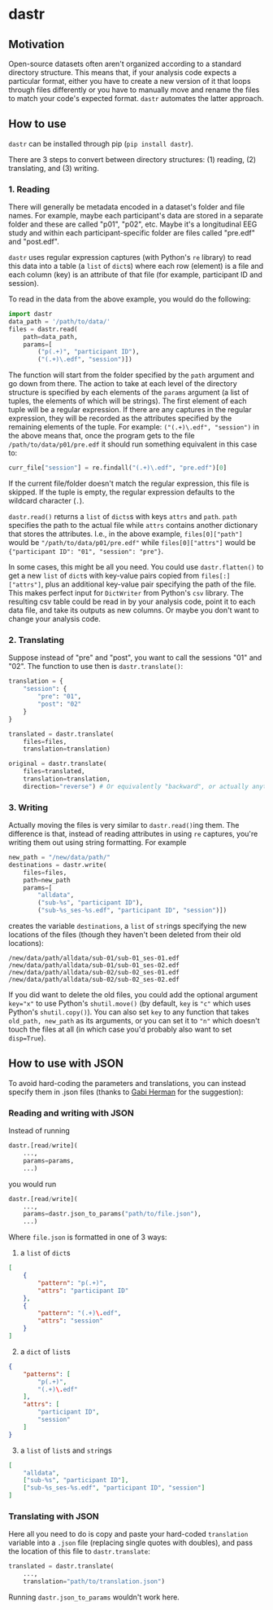 # dastr

## Motivation

Open-source datasets often aren't organized according to a standard directory structure. This means that, if your analysis code expects a particular format, either you have to create a new version of it that loops through files differently or you have to manually move and rename the files to match your code's expected format. `dastr` automates the latter approach.

## How to use

`dastr` can be installed through pip (`pip install dastr`).

There are 3 steps to convert between directory structures: (1) reading, (2) translating, and (3) writing.

### 1. Reading

There will generally be metadata encoded in a dataset's folder and file names. For example, maybe each participant's data are stored in a separate folder and these are called "p01", "p02", etc. Maybe it's a longitudinal EEG study and within each participant-specific folder are files called "pre.edf" and "post.edf". 

`dastr` uses regular expression captures (with Python's `re` library) to read this data into a table (a `list` of `dict`s) where each row (element) is a file and each column (key) is an attribute of that file (for example, participant ID and session).

To read in the data from the above example, you would do the following:

```python
import dastr
data_path = '/path/to/data/'
files = dastr.read(
	path=data_path,
	params=[
		("p(.+)", "participant ID"),
		("(.+)\.edf", "session")])
```
The function will start from the folder specified by the `path` argument and go down from there. The action to take at each level of the directory structure is specified by each elements of the `params` argument (a list of tuples, the elements of which will be strings). The first element of each tuple will be a regular expression. If there are any captures in the regular expression, they will be recorded as the attributes specified by the remaining elements of the tuple. For example: `("(.+)\.edf", "session")` in the above means that, once the program gets to the file `/path/to/data/p01/pre.edf` it should run something equivalent in this case to:
```python
curr_file["session"] = re.findall("(.+)\.edf", "pre.edf")[0]
```
If the current file/folder doesn't match the regular expression, this file is skipped. If the tuple is empty, the regular expression defaults to the wildcard character (`.`).

`dastr.read()` returns a `list` of `dicts`s with keys `attrs` and `path`. `path` specifies the path to the actual file while `attrs` contains another dictionary that stores the attributes. I.e., in the above example, `files[0]["path"]` would be `"/path/to/data/p01/pre.edf"` while `files[0]["attrs"]` would be `{"participant ID": "01", "session": "pre"}`.

In some cases, this might be all you need. You could use `dastr.flatten()` to get a new `list` of `dict`s with key-value pairs copied from `files[:]["attrs"]`, plus an additional key-value pair specifying the path of the file. This makes perfect input for `DictWriter` from Python's `csv` library. The resulting csv table could be read in by your analysis code, point it to each data file, and take its outputs as new columns. Or maybe you don't want to change your analysis code.

### 2. Translating

Suppose instead of "pre" and "post", you want to call the sessions "01" and "02". The function to use then is `dastr.translate()`:
```python
translation = {
	"session": {
		"pre": "01",
		"post": "02"
	}
}

translated = dastr.translate(
	files=files,
	translation=translation)

original = dastr.translate(
	files=translated,
	translation=translation,
	direction="reverse") # Or equivalently "backward", or actually anything other than "forward"
```

### 3. Writing

Actually moving the files is very similar to `dastr.read()`ing them. The difference is that, instead of reading attributes in using `re` captures, you're writing them out using string formatting. For example
```python
new_path = "/new/data/path/"
destinations = dastr.write(
	files=files,
	path=new_path
	params=[
		"alldata",
		("sub-%s", "participant ID"),
		("sub-%s_ses-%s.edf", "participant ID", "session")])
```
creates the variable `destinations`, a `list` of `str`ings specifying the new locations of the files (though they haven't been deleted from their old locations):
```
/new/data/path/alldata/sub-01/sub-01_ses-01.edf
/new/data/path/alldata/sub-01/sub-01_ses-02.edf
/new/data/path/alldata/sub-02/sub-02_ses-01.edf
/new/data/path/alldata/sub-02/sub-02_ses-02.edf
```
If you did want to delete the old files, you could add the optional argument `key="x"` to use Python's `shutil.move()` (by default, `key` is `"c"` which uses Python's `shutil.copy()`). You can also set `key` to any function that takes `old_path, new_path` as its arguments, or you can set it to `"n"` which doesn't touch the files at all (in which case you'd probably also want to set `disp=True`).

## How to use with JSON

To avoid hard-coding the parameters and translations, you can instead specify them in .json files (thanks to [Gabi Herman](github.com/gabiherman) for the suggestion):

### Reading and writing with JSON

Instead of running
```python
dastr.[read/write](
	...,
	params=params,
	...)
```
you would run
```python
dastr.[read/write](
	...,
	params=dastr.json_to_params("path/to/file.json"),
	...)
```
Where `file.json` is formatted in one of 3 ways:

1. a `list` of `dict`s
```json
[
	{
		"pattern": "p(.+)",
		"attrs": "participant ID"
	},
	{
		"pattern": "(.+)\.edf",
		"attrs": "session"
	}
]
```
2. a `dict` of `list`s
```json
{
	"patterns": [
		"p(.+)",
		"(.+)\.edf"
	],
	"attrs": [
		"participant ID",
		"session"
	]
}
```
3. a `list` of `list`s and `str`ings
```json
[
	"alldata",
	["sub-%s", "participant ID"],
	["sub-%s_ses-%s.edf", "participant ID", "session"]
]
```

### Translating with JSON

Here all you need to do is copy and paste your hard-coded `translation` variable into a `.json` file (replacing single quotes with doubles), and pass the location of this file to `dastr.translate`:
```python
translated = dastr.translate(
	...,
	translation="path/to/translation.json")
```
Running `dastr.json_to_params` wouldn't work here.